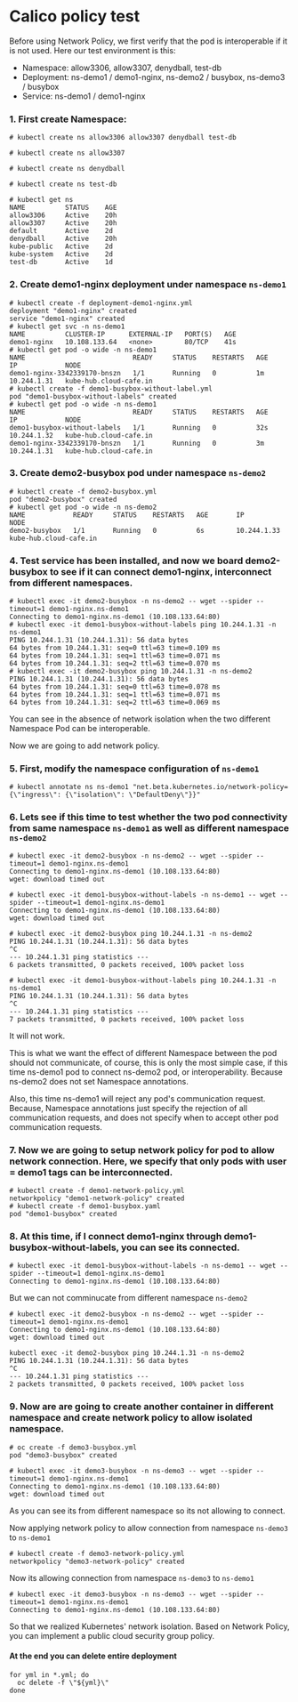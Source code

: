 # Calico policy test
Before using Network Policy, we first verify that the pod is interoperable if it is not used. Here our test environment is this:

- Namespace: allow3306, allow3307, denydball, test-db
- Deployment: ns-demo1 / demo1-nginx, ns-demo2 / busybox, ns-demo3 / busybox
- Service: ns-demo1 / demo1-nginx

### 1. First create Namespace:

```
# kubectl create ns allow3306 allow3307 denydball test-db

# kubectl create ns allow3307

# kubectl create ns denydball

# kubectl create ns test-db

# kubectl get ns
NAME          STATUS    AGE
allow3306     Active    20h
allow3307     Active    20h
default       Active    2d
denydball     Active    20h
kube-public   Active    2d
kube-system   Active    2d
test-db       Active    1d
```
### 2. Create demo1-nginx deployment under namespace ```ns-demo1```

```
# kubectl create -f deployment-demo1-nginx.yml
deployment "demo1-nginx" created
service "demo1-nginx" created
# kubectl get svc -n ns-demo1
NAME          CLUSTER-IP      EXTERNAL-IP   PORT(S)   AGE
demo1-nginx   10.108.133.64   <none>        80/TCP    41s
# kubectl get pod -o wide -n ns-demo1
NAME                           READY     STATUS    RESTARTS   AGE       IP            NODE
demo1-nginx-3342339170-bnszn   1/1       Running   0          1m        10.244.1.31   kube-hub.cloud-cafe.in
# kubectl create -f demo1-busybox-without-label.yml
pod "demo1-busybox-without-labels" created
# kubectl get pod -o wide -n ns-demo1
NAME                           READY     STATUS    RESTARTS   AGE       IP            NODE
demo1-busybox-without-labels   1/1       Running   0          32s       10.244.1.32   kube-hub.cloud-cafe.in
demo1-nginx-3342339170-bnszn   1/1       Running   0          3m        10.244.1.31   kube-hub.cloud-cafe.in
```
### 3. Create demo2-busybox pod under namespace ```ns-demo2```

```
# kubectl create -f demo2-busybox.yml
pod "demo2-busybox" created
# kubectl get pod -o wide -n ns-demo2
NAME            READY     STATUS    RESTARTS   AGE       IP            NODE
demo2-busybox   1/1       Running   0          6s        10.244.1.33   kube-hub.cloud-cafe.in
```
### 4. Test service has been installed, and now we board demo2-busybox to see if it can connect demo1-nginx, interconnect from different namespaces.

```
# kubectl exec -it demo2-busybox -n ns-demo2 -- wget --spider --timeout=1 demo1-nginx.ns-demo1
Connecting to demo1-nginx.ns-demo1 (10.108.133.64:80)
# kubectl exec -it demo1-busybox-without-labels ping 10.244.1.31 -n ns-demo1
PING 10.244.1.31 (10.244.1.31): 56 data bytes
64 bytes from 10.244.1.31: seq=0 ttl=63 time=0.109 ms
64 bytes from 10.244.1.31: seq=1 ttl=63 time=0.071 ms
64 bytes from 10.244.1.31: seq=2 ttl=63 time=0.070 ms
# kubectl exec -it demo2-busybox ping 10.244.1.31 -n ns-demo2
PING 10.244.1.31 (10.244.1.31): 56 data bytes
64 bytes from 10.244.1.31: seq=0 ttl=63 time=0.078 ms
64 bytes from 10.244.1.31: seq=1 ttl=63 time=0.071 ms
64 bytes from 10.244.1.31: seq=2 ttl=63 time=0.069 ms

```

You can see in the absence of network isolation when the two different Namespace Pod can be interoperable.

Now we are going to add network policy.

### 5. First, modify the namespace configuration of ```ns-demo1```
   
```
# kubectl annotate ns ns-demo1 "net.beta.kubernetes.io/network-policy={\"ingress\": {\"isolation\": \"DefaultDeny\"}}"
```

### 6. Lets see if this time to test whether the two pod connectivity from same namespace ```ns-demo1``` as well as different namespace ```ns-demo2``` 

```
# kubectl exec -it demo2-busybox -n ns-demo2 -- wget --spider --timeout=1 demo1-nginx.ns-demo1                
Connecting to demo1-nginx.ns-demo1 (10.108.133.64:80)
wget: download timed out

# kubectl exec -it demo1-busybox-without-labels -n ns-demo1 -- wget --spider --timeout=1 demo1-nginx.ns-demo1
Connecting to demo1-nginx.ns-demo1 (10.108.133.64:80)
wget: download timed out

# kubectl exec -it demo2-busybox ping 10.244.1.31 -n ns-demo2                                                 
PING 10.244.1.31 (10.244.1.31): 56 data bytes
^C
--- 10.244.1.31 ping statistics ---
6 packets transmitted, 0 packets received, 100% packet loss

# kubectl exec -it demo1-busybox-without-labels ping 10.244.1.31 -n ns-demo1                                  
PING 10.244.1.31 (10.244.1.31): 56 data bytes
^C
--- 10.244.1.31 ping statistics ---
7 packets transmitted, 0 packets received, 100% packet loss

```

It will not work.

This is what we want the effect of different Namespace between the pod should not communicate, of course, this is only the most simple case, if this time ns-demo1 pod to connect ns-demo2 pod, or interoperability. Because ns-demo2 does not set Namespace annotations.

Also, this time ns-demo1 will reject any pod's communication request. Because, Namespace annotations just specify the rejection of all communication requests, and does not specify when to accept other pod communication requests.

### 7. Now we are going to setup network policy for pod to allow network connection. Here, we specify that only pods with user = demo1 tags can be interconnected.

```
# kubectl create -f demo1-network-policy.yml
networkpolicy "demo1-network-policy" created
# kubectl create -f demo1-busybox.yaml
pod "demo1-busybox" created
```

### 8. At this time, if I connect demo1-nginx through demo1-busybox-without-labels, you can see its connected.

```
# kubectl exec -it demo1-busybox-without-labels -n ns-demo1 -- wget --spider --timeout=1 demo1-nginx.ns-demo1
Connecting to demo1-nginx.ns-demo1 (10.108.133.64:80)

```
But we can not comminucate from different namespace ```ns-demo2```

```
# kubectl exec -it demo2-busybox -n ns-demo2 -- wget --spider --timeout=1 demo1-nginx.ns-demo1
Connecting to demo1-nginx.ns-demo1 (10.108.133.64:80)
wget: download timed out

kubectl exec -it demo2-busybox ping 10.244.1.31 -n ns-demo2
PING 10.244.1.31 (10.244.1.31): 56 data bytes
^C
--- 10.244.1.31 ping statistics ---
2 packets transmitted, 0 packets received, 100% packet loss
```

### 9. Now are are going to create another container in different namespace and create network policy to allow isolated namespace.

```
# oc create -f demo3-busybox.yml
pod "demo3-busybox" created

# kubectl exec -it demo3-busybox -n ns-demo3 -- wget --spider --timeout=1 demo1-nginx.ns-demo1
Connecting to demo1-nginx.ns-demo1 (10.108.133.64:80)
wget: download timed out
```

As you can see its from different namespace so its not allowing to connect.

Now applying network policy to allow connection from namespace ```ns-demo3``` to ```ns-demo1```

```
# kubectl create -f demo3-network-policy.yml
networkpolicy "demo3-network-policy" created
```
Now its allowing connection from namespace ```ns-demo3``` to ```ns-demo1```

```
# kubectl exec -it demo3-busybox -n ns-demo3 -- wget --spider --timeout=1 demo1-nginx.ns-demo1
Connecting to demo1-nginx.ns-demo1 (10.108.133.64:80)
```

So that we realized Kubernetes' network isolation. Based on Network Policy, you can implement a public cloud security group policy.

#### At the end you can delete entire deployment

```
for yml in *.yml; do
  oc delete -f \"${yml}\"
done
```

